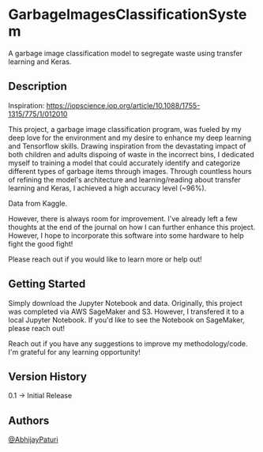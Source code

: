 # GarbageImagesClassificationSystem
A garbage image classification model to segregate waste using transfer learning and Keras.

## Description

Inspiration: https://iopscience.iop.org/article/10.1088/1755-1315/775/1/012010<br>

This project, a garbage image classification program, was fueled by my deep love for the environment and my desire to enhance my deep learning and Tensorflow skills. Drawing inspiration from the devastating impact of both children and adults dispoing of waste in the incorrect bins, I dedicated myself to training a model that could accurately identify and categorize different types of garbage items through images. Through countless hours of refining the model's architecture and learning/reading about transfer learning and Keras, I achieved a high accuracy level (~96%). 

Data from Kaggle.

However, there is always room for improvement. I've already left a few thoughts at the end of the journal on how I can further enhance this project. However, I hope to incorporate this software into some hardware to help fight the good fight! 

Please reach out if you would like to learn more or help out!

## Getting Started 
Simply download the Jupyter Notebook and data. Originally, this project was completed via AWS SageMaker and S3. However, I transfered it to  a local Jupyter Notebook. If you'd like to see the Notebook on SageMaker, please reach out!

Reach out if you have any suggestions to improve my methodology/code. I'm grateful for any learning opportunity!

## Version History
0.1 -> Initial Release

## Authors
[@AbhijayPaturi](https://github.com/AbhijayPaturi)

